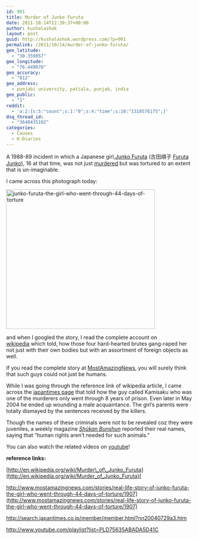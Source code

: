 ```yaml
---
id: 901
title: Murder of Junko Furuta
date: 2011-10-14T12:30:37+00:00
author: kushalashok
layout: post
guid: http://kushalashok.wordpress.com/?p=901
permalink: /2011/10/14/murder-of-junko-furuta/
geo_latitude:
  - "30.359057"
geo_longitude:
  - "76.449078"
geo_accuracy:
  - "812"
geo_address:
  - punjabi university, patiala, punjab, india
geo_public:
  - "1"
reddit:
  - 'a:2:{s:5:"count";s:1:"0";s:4:"time";s:10:"1318576175";}'
dsq_thread_id:
  - "3640435102"
categories:
  - Causes
  - K-Diaries
---
```

A 1988-89 incident in which a Japanese girl,[Junko Furuta](http://en.wikipedia.org/wiki/Junko_Furuta "Junko Furuta") (古田順子 <a class="zem_slink" title="Murder of Junko Furuta" href="http://en.wikipedia.org/wiki/Murder_of_Junko_Furuta" rel="wikipedia">Furuta Junko</a>), 16 at that time, was not just [murdered](http://en.wikipedia.org/wiki/Murder "Murder") but was tortured to an extent that is un-imaginable.

I came across this photograph today:
  
[<img class="alignnone" title="junko-furuta-the-girl-who-went-through-44-days-of-torture" src="http://26.media.tumblr.com/tumblr_lsxap99LQU1r0kb46o1_400.jpg" alt="junko-furuta-the-girl-who-went-through-44-days-of-torture" width="400" height="375" />](http://26.media.tumblr.com/tumblr_lsxap99LQU1r0kb46o1_400.jpg)

and when I googled the story, I read the complete account on <a title="Wikipedia article" href="http://en.wikipedia.org/wiki/Murder_of_Junko_Furuta" target="_blank">wikipedia</a> which told, how those four hard-hearted brutes gang-raped her not just with their own bodies but with an assortment of foreign objects as well.

If you read the complete story at <a title="article on most amazing news.com" href="http://www.mostamazingnews.com/stories/real-life-story-of-junko-furuta-the-girl-who-went-through-44-days-of-torture/1907" target="_blank">MostAmazingNews</a>, you will surely think that such guys could not just be humans.

While I was going through the reference link of wikipedia article, I came across the <a title="Article at Japan Times" href="http://search.japantimes.co.jp/member/member.html?nn20040729a3.htm" target="_blank">japantimes page</a> that told how the guy called Kamisaku who was one of the murderers only went through 8 years of prison. Even later in May 2004 he ended up wounding a male acquaintance. The girl&#8217;s parents were totally dismayed by the sentences received by the killers.

Though the names of these criminals were not to be revealed coz they were juveniles, a weekly magazine _[Shūkan Bunshun](http://en.wikipedia.org/wiki/Bungeishunj%C5%AB "Bungeishunjū")_ reported their real names, saying that &#8220;human rights aren&#8217;t needed for such animals.&#8221;

You can also watch the related videos on <a title="youtube videos" href="http://www.youtube.com/playlist?list=PLD75635ABADA5D41C" target="_blank">youtube</a>!

**reference links:**
  
[http://en.wikipedia.org/wiki/Murder\_of\_Junko_Furuta](http://en.wikipedia.org/wiki/Murder_of_Junko_Furuta)[
  
http://www.mostamazingnews.com/stories/real-life-story-of-junko-furuta-the-girl-who-went-through-44-days-of-torture/1907](http://www.mostamazingnews.com/stories/real-life-story-of-junko-furuta-the-girl-who-went-through-44-days-of-torture/1907)
  
<http://search.japantimes.co.jp/member/member.html?nn20040729a3.htm>

<http://www.youtube.com/playlist?list=PLD75635ABADA5D41C>